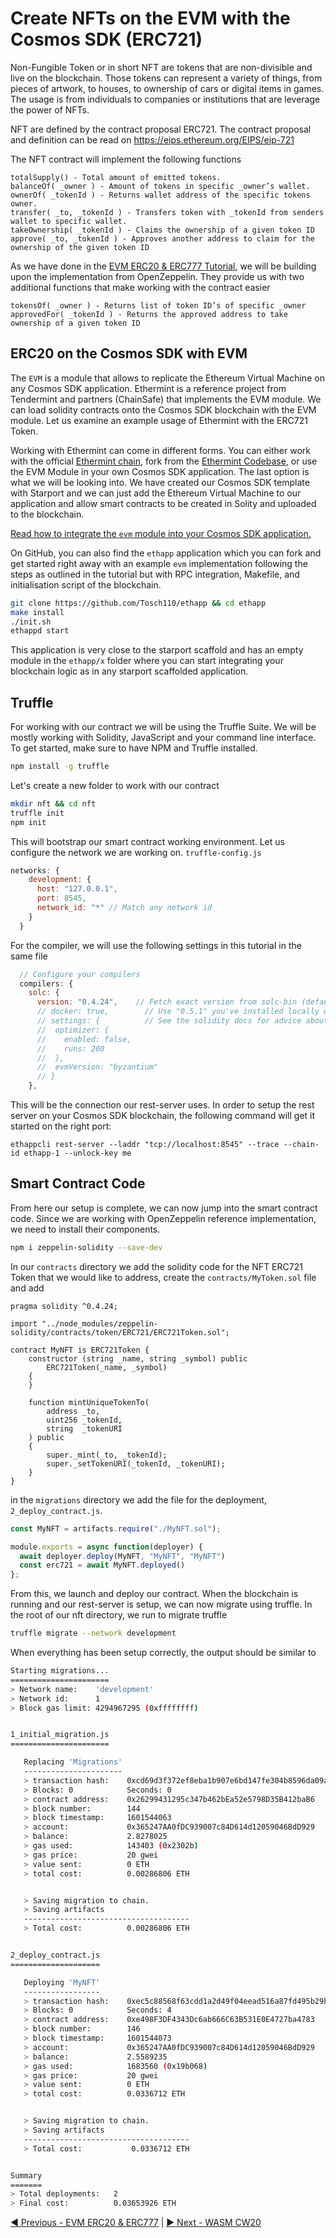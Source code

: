 # Create NFTs on the EVM with the Cosmos SDK (ERC721)

Non-Fungible Token or in short NFT are tokens that are non-divisible and live on the blockchain. Those tokens can represent a variety of things, from pieces of artwork, to houses, to ownership of cars or digital items in games. The usage is from individuals to companies or institutions that are leverage the power of NFTs. 

NFT are defined by the contract proposal ERC721. The contract proposal and definition can be read on https://eips.ethereum.org/EIPS/eip-721 

The NFT contract will implement the following functions

```
totalSupply() - Total amount of emitted tokens.
balanceOf( _owner ) - Amount of tokens in specific _owner’s wallet.
ownerOf( _tokenId ) - Returns wallet address of the specific tokens owner.
transfer( _to, _tokenId ) - Transfers token with _tokenId from senders wallet to specific wallet.
takeOwnership( _tokenId ) - Claims the ownership of a given token ID
approve( _to, _tokenId ) - Approves another address to claim for the ownership of the given token ID
```

As we have done in the [EVM ERC20 & ERC777 Tutorial](../../04_usecases/02_erc20/02_erc20.md), we will be building upon the implementation from OpenZeppelin. They provide us with two additional functions that make working with the contract easier

```
tokensOf( _owner ) - Returns list of token ID’s of specific _owner
approvedFor( _tokenId ) - Returns the approved address to take ownership of a given token ID
```

## ERC20 on the Cosmos SDK with EVM

The `EVM` is a module that allows to replicate the Ethereum Virtual Machine on any Cosmos SDK application. Ethermint is a reference project from Tendermint and partners (ChainSafe) that implements the EVM module. We can load solidity contracts onto the Cosmos SDK blockchain with the EVM module. Let us examine an example usage of Ethermint with the ERC721 Token.

Working with Ethermint can come in different forms. You can either work with the official [Ethermint chain](https://ethermint.zone/), fork from the [Ethermint Codebase](https://github.com/ChainSafe/ethermint), or use the EVM Module in your own Cosmos SDK application. The last option is what we will be looking into. We have created our Cosmos SDK template with Starport and we can just add the Ethereum Virtual Machine to our application and allow smart contracts to be created in Solity and uploaded to the blockchain.

[Read how to integrate the `evm` module into your Cosmos SDK application.](05_extras/05_01_cosmos_entermint/05_01_cosmos_ethermint.md)

On GitHub, you can also find the `ethapp` application which you can fork and get started right away with an example `evm` implementation following the steps as outlined in the tutorial but with RPC integration, Makefile, and initialisation script of the blockchain.

```bash
git clone https://github.com/Tosch110/ethapp && cd ethapp
make install
./init.sh
ethappd start
```

This application is very close to the starport scaffold and has an empty module in the `ethapp/x` folder where you can start integrating your blockchain logic as in any starport scaffolded application.

## Truffle

For working with our contract we will be using the Truffle Suite. We will be mostly working with Solidity, JavaScript and your command line interface. To get started, make sure to have NPM and Truffle installed.

```bash
npm install -g truffle
```

Let's create a new folder to work with our contract

```bash
mkdir nft && cd nft
truffle init
npm init
```

This will bootstrap our smart contract working environment. Let us configure the network we are working on.
`truffle-config.js`

```javascript
networks: {
    development: {
      host: "127.0.0.1",
      port: 8545,
      network_id: "*" // Match any network id
    }
  }
```

For the compiler, we will use the following settings in this tutorial in the same file

```javascript
  // Configure your compilers
  compilers: {
    solc: {
      version: "0.4.24",    // Fetch exact version from solc-bin (default: truffle's version)
      // docker: true,        // Use "0.5.1" you've installed locally with docker (default: false)
      // settings: {          // See the solidity docs for advice about optimization and evmVersion
      //  optimizer: {
      //    enabled: false,
      //    runs: 200
      //  },
      //  evmVersion: "byzantium"
      // }
    },
```

This will be the connection our rest-server uses. In order to setup the rest server on your Cosmos SDK blockchain, the following command will get it started on the right port:

`ethappcli rest-server --laddr "tcp://localhost:8545" --trace --chain-id ethapp-1 --unlock-key me`

## Smart Contract Code

From here our setup is complete, we can now jump into the smart contract code. Since we are working with OpenZeppelin reference implementation, we need to install their components.

```bash
npm i zeppelin-solidity --save-dev
```

In our `contracts` directory we add the solidity code for the NFT ERC721 Token that we would like to address, create the `contracts/MyToken.sol` file and add

```solidity
pragma solidity ^0.4.24;

import "../node_modules/zeppelin-solidity/contracts/token/ERC721/ERC721Token.sol";

contract MyNFT is ERC721Token {
    constructor (string _name, string _symbol) public
        ERC721Token(_name, _symbol)
    {
    }

    function mintUniqueTokenTo(
        address _to,
        uint256 _tokenId,
        string  _tokenURI
    ) public
    {
        super._mint(_to, _tokenId);
        super._setTokenURI(_tokenId, _tokenURI);
    }
}
```

in the `migrations` directory we add the file for the deployment, `2_deploy_contract.js`.

```javascript
const MyNFT = artifacts.require("./MyNFT.sol");

module.exports = async function(deployer) {
  await deployer.deploy(MyNFT, "MyNFT", "MyNFT")
  const erc721 = await MyNFT.deployed()
};
```

From this, we launch and deploy our contract. When the blockchain is running and our rest-server is setup, we can now migrate using truffle. 
In the root of our nft directory, we run to migrate truffle

```bash
truffle migrate --network development
```

When everything has been setup correctly, the output should be similar to

```bash
Starting migrations...
======================
> Network name:    'development'
> Network id:      1
> Block gas limit: 4294967295 (0xffffffff)


1_initial_migration.js
======================

   Replacing 'Migrations'
   ----------------------
   > transaction hash:    0xcd69d3f372ef8eba1b907e6bd147fe304b8596da09a5401a7ddaca8d61954983
   > Blocks: 0            Seconds: 0
   > contract address:    0x26299431295c347b462bEa52e5798D35B412baB6
   > block number:        144
   > block timestamp:     1601544063
   > account:             0x365247AA0fDC939007c84D614d12059046BdD929
   > balance:             2.8278025
   > gas used:            143403 (0x2302b)
   > gas price:           20 gwei
   > value sent:          0 ETH
   > total cost:          0.00286806 ETH


   > Saving migration to chain.
   > Saving artifacts
   -------------------------------------
   > Total cost:          0.00286806 ETH


2_deploy_contract.js
====================

   Deploying 'MyNFT'
   -----------------
   > transaction hash:    0xec5c88568f63cdd1a2d49f04eead516a87fd495b29b161b05f8f9019a511274c
   > Blocks: 0            Seconds: 4
   > contract address:    0xe498F3DF4343Dc6ab666C63B531E0E4727ba4783
   > block number:        146
   > block timestamp:     1601544073
   > account:             0x365247AA0fDC939007c84D614d12059046BdD929
   > balance:             2.5589235
   > gas used:            1683560 (0x19b068)
   > gas price:           20 gwei
   > value sent:          0 ETH
   > total cost:          0.0336712 ETH


   > Saving migration to chain.
   > Saving artifacts
   -------------------------------------
   > Total cost:           0.0336712 ETH


Summary
=======
> Total deployments:   2
> Final cost:          0.03653926 ETH
```

[◀️ Previous - EVM ERC20 & ERC777](../../04%Use%20cases/02_erc20/02_erc20.md) | [▶️ Next - WASM CW20](../../04%20Use%20cases/04_ce20/04_cw20.md)  

